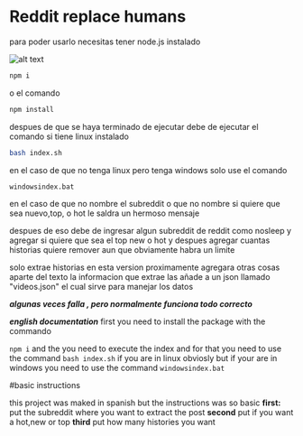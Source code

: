 # Reddit replace humans

para poder usarlo necesitas tener node.js instalado 

 ![alt text](https://cdn.discordapp.com/attachments/714305532080554035/758915317291810816/unknown.png) 

```bash
npm i 
```
o el comando 
```bash
npm install
```
despues de que se haya terminado de ejecutar debe de ejecutar el comando si tiene linux instalado
```bash
bash index.sh
```

en el caso de que no tenga linux pero tenga windows solo use el comando 
```bash
windowsindex.bat

```
en el caso de que no nombre el subreddit o que no nombre si quiere que sea nuevo,top, o hot le saldra un hermoso mensaje 

despues de eso debe de ingresar algun subreddit de reddit como nosleep
y agregar si quiere que sea el top new o hot
y despues agregar cuantas historias quiere remover aun que obviamente habra un limite

solo extrae historias en esta version proximamente agregara otras cosas aparte del texto
la informacion que extrae las añade a un json llamado "videos.json" el cual sirve para manejar los datos

***algunas veces falla , pero normalmente funciona todo correcto***


***english documentation***
first you need to install the package with the commando 

`npm i`
and the you need to execute the index and for that you need to use the command
`bash index.sh`
if you are in linux obviosly but if your are in
windows you need to use the command
`windowsindex.bat`

#basic instructions

this project was maked in spanish but the instructions was so basic
**first:** put the subreddit where you want to extract the post
**second** put if you want a hot,new or top 
**third** put how many histories you want
